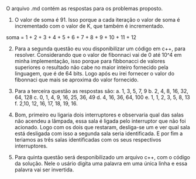 O arquivo .md contém as respostas para os problemas proposto.

1. O valor de soma é 91. Isso porque a cada iteração o valor de soma é incrementado com o valor de K, que também é incrementado.

soma = 1 + 2 + 3 + 4 + 5 + 6 + 7 + 8 + 9 + 10 + 11 + 12

2. Para a segunda questão eu vou disponibilizar um código em c++, para resolver. Considerando que o valor de fibonnaci vai de 0 até 10^4 em minha implementação, isso porque para fibbonacci de valores superiores o resultado não cabe no maior inteiro fornecido pela linguagem, que é de 64 bits. Logo após eu irei fornecer o valor do fibonnaci que mais se aproxima do valor fornecido.

3. Para a terceira questão as respostas são:
    a. 1, 3, 5, 7, 9
    b. 2, 4, 8, 16, 32, 64, 128
    c. 0, 1, 4, 9, 16, 25, 36, 49
    d. 4, 16, 36, 64, 100
    e. 1, 1, 2, 3, 5, 8, 13
    f. 2,10, 12, 16, 17, 18, 19, 16.

4. Bom, primeiro eu ligaria dois interruptores e observaria qual das salas não acendeu a lâmpada, essa sala é ligada pelo interruptor que não foi acionado. Logo com os dois que restaram, desliga-se um e ver qual sala está desligada com isso a segunda sala seria identificada. E por fim a teriamos as três salas identificadas com os seus respectivos interruptores.

5. Para quinta questão será desponibilizado um arquivo c++, com o código da solução. Nele o usário digita uma palavra em uma única linha e essa palavra vai ser invertida.